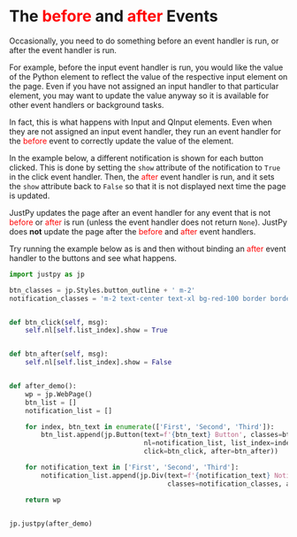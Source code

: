 # The <span style="color: red">before</span> and <span style="color: red">after</span> Events

Occasionally, you need to do something before an event handler is run, or after the event handler is run. 

For example, before the input event handler is run, you would like the value of the Python element to reflect the value of the respective input element on the page. Even if you have not assigned an input handler to that particular element, you may want to update the value anyway so it is available for other event handlers or background tasks.

In fact, this is what happens with Input and QInput elements. Even when they are not assigned an input event handler, they run an event handler for the <span style="color: red">before</span> event to correctly update the value of the element. 

In the example below, a different notification is shown for each button clicked. This is done by setting the `show` attribute of the notification to `True` in the click event handler. Then, the <span style="color: red">after</span> event handler is run, and it sets the `show` attribute back to `False` so that it is not displayed next time the page is updated. 

JustPy updates the page after an event handler for any event that is not <span style="color: red">before</span> or <span style="color: red">after</span> is run (unless the event handler does not return `None`). JustPy does **not** update the page after the <span style="color: red">before</span> and <span style="color: red">after</span> event handlers.

Try running the example below as is and then without binding an <span style="color: red">after</span> event handler to the buttons and see what happens.

```python
import justpy as jp

btn_classes = jp.Styles.button_outline + ' m-2'
notification_classes = 'm-2 text-center text-xl bg-red-100 border border-red-400 text-red-700 px-4 py-3 rounded w-64'


def btn_click(self, msg):
    self.nl[self.list_index].show = True


def btn_after(self, msg):
    self.nl[self.list_index].show = False


def after_demo():
    wp = jp.WebPage()
    btn_list = []
    notification_list = []

    for index, btn_text in enumerate(['First', 'Second', 'Third']):
        btn_list.append(jp.Button(text=f'{btn_text} Button', classes=btn_classes, a=wp,
                                  nl=notification_list, list_index=index,
                                  click=btn_click, after=btn_after))

    for notification_text in ['First', 'Second', 'Third']:
        notification_list.append(jp.Div(text=f'{notification_text} Notification',
                                        classes=notification_classes, a=wp, show=False))

    return wp


jp.justpy(after_demo)

```